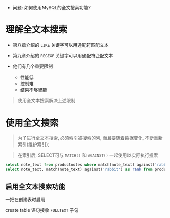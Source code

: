 + 问题: 如何使用MySQL的全文搜索功能?

# 理解全文本搜索

+ 第八章介绍的 `LIKE` 关键字可以用通配符匹配文本
+ 第九章介绍的 `REGEXP` 关键字可以用通配符匹配文本

+ 他们有几个重要限制
    + 性能低
    + 控制难
    + 结果不够智能

> 使用全文本搜索解决上述限制


# 使用全文搜索

> 为了进行全文本搜索, 必须索引被搜索的列, 而且要随着数据变化, 不断重新索引(维护索引);

> 在索引后, SELECT可与 `MATCH()` 和 `AGAINST()` 一起使用以实际执行搜索

```sql
select note_text from productnotes where match(note_text) against('rabbit')
select note_text, match(note_text) against('rabbit') as rank from productnotes;

```

## 启用全文本搜索功能

一把在创建表时启用

create table 语句接收 `FULLTEXT` 子句

